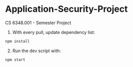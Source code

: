 # Application-Security-Project
CS 6348.001 - Semester Project

1. With every pull, update dependency list:
```js
npm install
```

2. Run the dev script with:
```js
npm start
```
